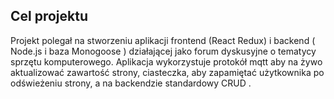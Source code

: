 ## Cel projektu

Projekt polegał na stworzeniu aplikacji frontend (React Redux) i backend ( Node.js i baza Monogoose ) działającej jako forum dyskusyjne o tematycy sprzętu komputerowego.
Aplikacja wykorzystuje protokół mqtt aby na żywo aktualizować zawartość strony, ciasteczka, aby zapamiętać użytkownika po odświeżeniu strony, a na backendzie standardowy CRUD .
